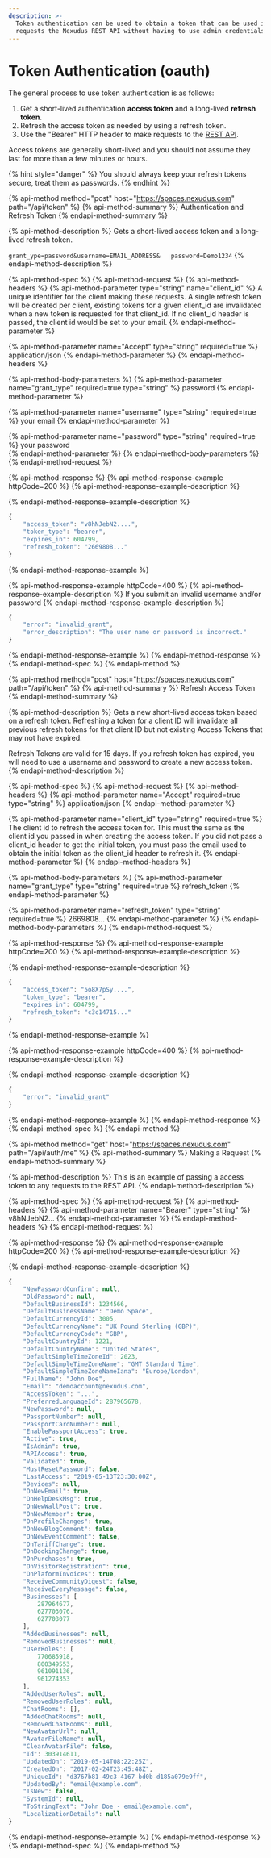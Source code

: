 ```yaml
---
description: >-
  Token authentication can be used to obtain a token that can be used in
  requests the Nexudus REST API without having to use admin credentials.
---
```


# Token Authentication \(oauth\)

The general process to use token authentication is as follows:

1. Get a short-lived authentication **access token** and a long-lived **refresh token**.
2. Refresh the access token as needed by using a refresh token.
3. Use the "Bearer" HTTP header to make requests to the [REST API](rest-api/).

Access tokens are generally short-lived and you should not assume they last for more than a few minutes or hours. 

{% hint style="danger" %}
You should always keep your refresh tokens secure, treat them as passwords.
{% endhint %}

{% api-method method="post" host="https://spaces.nexudus.com" path="/api/token" %}
{% api-method-summary %}
Authentication and Refresh Token
{% endapi-method-summary %}

{% api-method-description %}
Gets a short-lived access token and a long-lived refresh token.  
  
`grant_ype=password&username=EMAIL_ADDRESS&  
password=Demo1234`
{% endapi-method-description %}

{% api-method-spec %}
{% api-method-request %}
{% api-method-headers %}
{% api-method-parameter type="string" name="client\_id" %}
A unique identifier for the client making these requests. A single refresh token will be created per client, existing tokens for a given client\_id are invalidated when a new token is requested for that client\_id. If no client\_id header is passed, the client id would be set to your email.
{% endapi-method-parameter %}

{% api-method-parameter name="Accept" type="string" required=true %}
application/json
{% endapi-method-parameter %}
{% endapi-method-headers %}

{% api-method-body-parameters %}
{% api-method-parameter name="grant\_type" required=true type="string" %}
password
{% endapi-method-parameter %}

{% api-method-parameter name="username" type="string" required=true %}
your email
{% endapi-method-parameter %}

{% api-method-parameter name="password" type="string" required=true %}
your password  
{% endapi-method-parameter %}
{% endapi-method-body-parameters %}
{% endapi-method-request %}

{% api-method-response %}
{% api-method-response-example httpCode=200 %}
{% api-method-response-example-description %}

{% endapi-method-response-example-description %}

```javascript
{
    "access_token": "v8hNJebN2....",
    "token_type": "bearer",
    "expires_in": 604799,
    "refresh_token": "2669808..."
}
```
{% endapi-method-response-example %}

{% api-method-response-example httpCode=400 %}
{% api-method-response-example-description %}
If you submit an invalid username and/or password
{% endapi-method-response-example-description %}

```javascript
{
    "error": "invalid_grant",
    "error_description": "The user name or password is incorrect."
}
```
{% endapi-method-response-example %}
{% endapi-method-response %}
{% endapi-method-spec %}
{% endapi-method %}

{% api-method method="post" host="https://spaces.nexudus.com" path="/api/token" %}
{% api-method-summary %}
Refresh Access Token
{% endapi-method-summary %}

{% api-method-description %}
Gets a new short-lived access token based on a refresh token. Refreshing a token for a client ID will invalidate all previous refresh tokens for that client ID but not existing Access Tokens that may not have expired.  
  
Refresh Tokens are valid for 15 days. If you refresh token has expired, you will need to use a username and password to create a new access token.
{% endapi-method-description %}

{% api-method-spec %}
{% api-method-request %}
{% api-method-headers %}
{% api-method-parameter name="Accept" required=true type="string" %}
application/json
{% endapi-method-parameter %}

{% api-method-parameter name="client\_id" type="string" required=true %}
The client id to refresh the access token for. This must the same as the client id you passed in when creating the access token. If you did not pass a client\_id header to get the initial token, you must pass the email used to obtain the initial token as the client\_id header to refresh it.
{% endapi-method-parameter %}
{% endapi-method-headers %}

{% api-method-body-parameters %}
{% api-method-parameter name="grant\_type" type="string" required=true %}
refresh\_token
{% endapi-method-parameter %}

{% api-method-parameter name="refresh\_token" type="string" required=true %}
2669808...
{% endapi-method-parameter %}
{% endapi-method-body-parameters %}
{% endapi-method-request %}

{% api-method-response %}
{% api-method-response-example httpCode=200 %}
{% api-method-response-example-description %}

{% endapi-method-response-example-description %}

```javascript
{
    "access_token": "5o8X7pSy....",
    "token_type": "bearer",
    "expires_in": 604799,
    "refresh_token": "c3c14715..."
}    
```
{% endapi-method-response-example %}

{% api-method-response-example httpCode=400 %}
{% api-method-response-example-description %}

{% endapi-method-response-example-description %}

```javascript
{
    "error": "invalid_grant"
}
```
{% endapi-method-response-example %}
{% endapi-method-response %}
{% endapi-method-spec %}
{% endapi-method %}

{% api-method method="get" host="https://spaces.nexudus.com" path="/api/auth/me" %}
{% api-method-summary %}
Making a Request
{% endapi-method-summary %}

{% api-method-description %}
This is an example of passing a access token to any requests to the REST API.
{% endapi-method-description %}

{% api-method-spec %}
{% api-method-request %}
{% api-method-headers %}
{% api-method-parameter name="Bearer" type="string" %}
v8hNJebN2...
{% endapi-method-parameter %}
{% endapi-method-headers %}
{% endapi-method-request %}

{% api-method-response %}
{% api-method-response-example httpCode=200 %}
{% api-method-response-example-description %}

{% endapi-method-response-example-description %}

```javascript
{
    "NewPasswordConfirm": null,
    "OldPassword": null,
    "DefaultBusinessId": 1234566,
    "DefaultBusinessName": "Demo Space",
    "DefaultCurrencyId": 3005,
    "DefaultCurrencyName": "UK Pound Sterling (GBP)",
    "DefaultCurrencyCode": "GBP",
    "DefaultCountryId": 1221,
    "DefaultCountryName": "United States",
    "DefaultSimpleTimeZoneId": 2023,
    "DefaultSimpleTimeZoneName": "GMT Standard Time",
    "DefaultSimpleTimeZoneNameIana": "Europe/London",
    "FullName": "John Doe",
    "Email": "demoaccount@nexudus.com",
    "AccessToken": "...",
    "PreferredLanguageId": 287965678,
    "NewPassword": null,
    "PassportNumber": null,
    "PassportCardNumber": null,
    "EnablePassportAccess": true,
    "Active": true,
    "IsAdmin": true,
    "APIAccess": true,
    "Validated": true,
    "MustResetPassword": false,
    "LastAccess": "2019-05-13T23:30:00Z",
    "Devices": null,
    "OnNewEmail": true,
    "OnHelpDeskMsg": true,
    "OnNewWallPost": true,
    "OnNewMember": true,
    "OnProfileChanges": true,
    "OnNewBlogComment": false,
    "OnNewEventComment": false,
    "OnTariffChange": true,
    "OnBookingChange": true,
    "OnPurchases": true,
    "OnVisitorRegistration": true,
    "OnPlaformInvoices": true,
    "ReceiveCommunityDigest": false,
    "ReceiveEveryMessage": false,
    "Businesses": [
        287964677,
        627703076,
        627703077
    ],
    "AddedBusinesses": null,
    "RemovedBusinesses": null,
    "UserRoles": [
        770685918,
        800349553,
        961091136,
        961274353
    ],
    "AddedUserRoles": null,
    "RemovedUserRoles": null,
    "ChatRooms": [],
    "AddedChatRooms": null,
    "RemovedChatRooms": null,
    "NewAvatarUrl": null,
    "AvatarFileName": null,
    "ClearAvatarFile": false,
    "Id": 303914611,
    "UpdatedOn": "2019-05-14T08:22:25Z",
    "CreatedOn": "2017-02-24T23:45:48Z",
    "UniqueId": "d3767b81-49c3-4167-bd0b-d185a079e9ff",
    "UpdatedBy": "email@example.com",
    "IsNew": false,
    "SystemId": null,
    "ToStringText": "John Doe - email@example.com",
    "LocalizationDetails": null
}
```
{% endapi-method-response-example %}
{% endapi-method-response %}
{% endapi-method-spec %}
{% endapi-method %}

